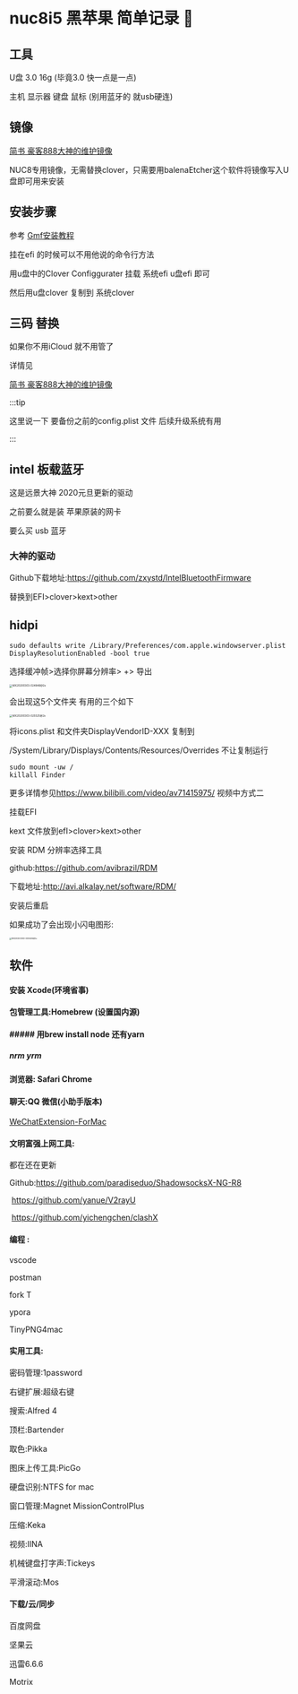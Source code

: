 # nuc8i5 黑苹果 简单记录 :apple:

## 工具

U盘 3.0 16g  (毕竟3.0 快一点是一点)

主机 显示器 键盘 鼠标 (别用蓝牙的 就usb硬连)

## 镜像 

[简书 豪客888大神的维护镜像](https://www.jianshu.com/p/2b8516276147)

NUC8专用镜像，无需替换clover，只需要用balenaEtcher这个软件将镜像写入U盘即可用来安装

## 安装步骤

参考 [Gmf安装教程](https://www.jianshu.com/p/ebd6054d4799)



挂在efi 的时候可以不用他说的命令行方法

用u盘中的Clover Configgurater  挂载 系统efi  u盘efi 即可

然后用u盘clover 复制到 系统clover



## 三码 替换

如果你不用iCloud 就不用管了

详情见

[简书 豪客888大神的维护镜像](https://www.jianshu.com/p/2b8516276147)



:::tip

这里说一下 要备份之前的config.plist 文件 后续升级系统有用

:::

## intel 板载蓝牙

这是远景大神 2020元旦更新的驱动 

之前要么就是装 苹果原装的网卡

要么买 usb 蓝牙 

### 大神的驱动

Github下载地址:<https://github.com/zxystd/IntelBluetoothFirmware>



替换到EFI>clover>kext>other 





## hidpi
```console
sudo defaults write /Library/Preferences/com.apple.windowserver.plist DisplayResolutionEnabled -bool true
```

选择缓冲帧>选择你屏幕分辨率> +> 导出

<img src="http://picgo.genji.xyz/img/WX20200303-025525@2x.png" alt="WX20200303-024846@2x" style="zoom:33%;" />



会出现这5个文件夹  有用的三个如下

<img src="http://picgo.genji.xyz/img/WX20200303-030626@2x.png" alt="WX20200303-025525@2x" style="zoom: 33%;" />

将icons.plist 和文件夹DisplayVendorID-XXX 复制到

/System/Library/Displays/Contents/Resources/Overrides
不让复制运行 

```console
sudo mount -uw /
killall Finder
````

更多详情参见<https://www.bilibili.com/video/av71415975/> 视频中方式二

挂载EFI

kext 文件放到efI>clover>kext>other       



安装 RDM 分辨率选择工具

github:<https://github.com/avibrazil/RDM>

下载地址:<http://avi.alkalay.net/software/RDM/>

安装后重启

如果成功了会出现小闪电图形:

<img src="http://picgo.genji.xyz/img/WX20200303-024846@2x.png" alt="WX20200303-030626@2x" style="zoom: 25%;" />

## 软件

#### 安装 Xcode(环境省事)

#### 包管理工具:Homebrew (设置国内源)

#### ##### 用brew install node     还有yarn

#####  nrm yrm

#### 浏览器: Safari Chrome

#### 聊天:QQ 微信(小助手版本)

[WeChatExtension-ForMac](https://github.com/MustangYM/WeChatExtension-ForMac)

#### 文明富强上网工具:  

都在还在更新

Github:<https://github.com/paradiseduo/ShadowsocksX-NG-R8> 

​			<https://github.com/yanue/V2rayU> 

​			<https://github.com/yichengchen/clashX>

#### 编程 :

vscode 

postman 

fork T

ypora

TinyPNG4mac

#### 实用工具:

密码管理:1password 

右键扩展:超级右键 

搜索:Alfred 4 

顶栏:Bartender 

取色:Pikka 

图床上传工具:PicGo 

硬盘识别:NTFS for mac 

窗口管理:Magnet MissionControlPlus

压缩:Keka 

视频:IINA  

机械键盘打字声:Tickeys  

平滑滚动:Mos

 #### 下载/云/同步

百度网盘 

坚果云 

迅雷6.6.6 

Motrix 

